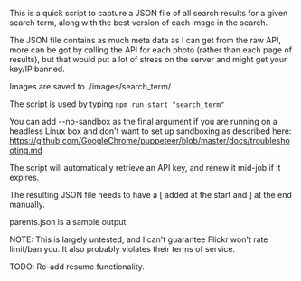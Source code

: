 This is a quick script to capture a JSON file of all search results for a given search term, along with the best version of each image in the search.

The JSON file contains as much meta data as I can get from the raw API, more can be got by calling the API for each photo (rather than each page of results), but that would put a lot of stress on the server and might get your key/IP banned.

Images are saved to ./images/search_term/

The script is used by typing `npm run start "search_term"`

You can add --no-sandbox as the final argument if you are running on a headless Linux box and don't want to set up sandboxing as described here: https://github.com/GoogleChrome/puppeteer/blob/master/docs/troubleshooting.md

The script will automatically retrieve an API key, and renew it mid-job if it expires.

The resulting JSON file needs to have a [ added at the start and ] at the end manually.

parents.json is a sample output.

NOTE: This is largely untested, and I can't guarantee Flickr won't rate limit/ban you. It also probably violates their terms of service.

TODO: Re-add resume functionality.
